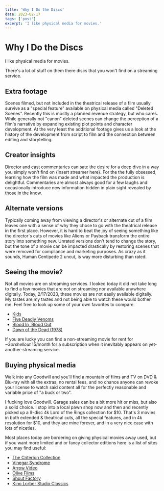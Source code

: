 ```yaml
---
title: 'Why I Do the Discs'
date: 2023-02-17
tags: ['post']
excerpt: 'I like physical media for movies.'
---
```


<hgroup>
	<h1>Why I Do the Discs</h1>
	<p>I like physical media for movies.</p>
</hgroup>

There's a lot of stuff on them there discs that you won't find on a streaming service.


## Extra footage
Scenes filmed, but not included in the theatrical release of a film usually survive as a "special feature" available on physical media called "Deleted Scenes".  Recently this is mostly a planned revenue strategy, but who cares.  While generally not "canon" deleted scenes can change the perception of a film's narrative by expanding existing plot points and character development.  At the very least the additional footage gives us a look at the history of the development from script to film and the connection between editing and storytelling.


## Creator insights
Director and cast commentaries can sate the desire for a deep dive in a way you simply won't find on {insert streamer here}.  For the the fully obsessed, learning how the film was made and what impacted the production is delightful.  Commentaries are almost always good for a few laughs and occasionally introduce new information hidden in plain sight revealed by those in the know.

## Alternate versions
Typically coming away from viewing a director's or alternate cut of a film leaves one with a sense of why they chose to go with the theatrical release in the first place.  However, it is hard to beat the joy of seeing something like the director's cuts of movies like Aliens or Payback transform the entire story into something new.   Unrated versions don't tend to change the story, but the tone of a movie can be impacted drastically by restoring scenes that were removed for compliance and marketing purposes.  As crazy as it sounds, Human Centipede 2 uncut, is way more disturbing than rated.

## Seeing the movie?
Not all movies are on streaming services.  I looked today it did not take long to find a few movies that are not on streaming nor available anywhere digitally.  Today, 2/17/2023, these movies are not easily available digitally.  My tastes are my tastes and not being able to watch these would bother me.  Feel free to look up some of your own favorites to compare.

* [Kids](https://www.imdb.com/title/tt0113540)
* [Five Deadly Venoms](https://www.imdb.com/title/tt0077559)
* [Blood In, Blood Out](https://www.imdb.com/title/tt0106469)
* [Dawn of the Dead (1978)](https://www.imdb.com/title/tt0077402)

If you are lucky you can find a non-streaming movie for rent for ~$3 or shell out ~$15/month for a subscription when it inevitably appears on yet-another-streaming service.

## Buying physical media

Walk into any Goodwill and you'll find a mountain of films and TV on DVD & Blu-ray with all the extras, no rental fees, and no chance anyone can revoke your license to watch said content all for the perfectly reasonable and variable price of "a buck or two".

I fucking love Goodwill.  Garage sales can be a bit more hit or miss, but also a solid choice.  I stop into a local pawn shop now and then and recently picked up a 9-disc 4k Lord of the Rings collection for $10.  That's 3 movies in both extended & theatrical cuts, all the special features, and in 4k resolution for $10, and they are mine forever, and in a very nice case with lots of niceties.

Most places today are bordering on giving physical movies away used, but if you want more limited and or fancy collector editions here is a list of sites you may find useful:

* [The Criterion Collection](https://www.criterion.com/)
* [Vinegar Syndrome](https://vinegarsyndrome.com/)
* [Arrow Video](https://www.arrowvideo.com/)
* [Olive Films](https://olivefilms.com/)
* [Shout Factory](https://www.shoutfactory.com/)
* [Kino Lorber Studio Classics](https://www.klstudioclassics.com/)





